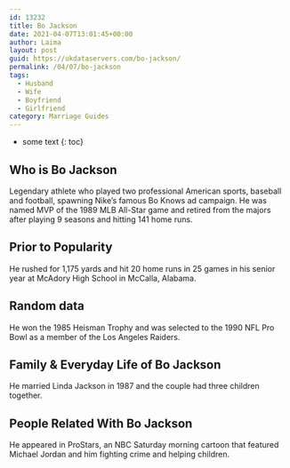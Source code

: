 ```yaml
---
id: 13232
title: Bo Jackson
date: 2021-04-07T13:01:45+00:00
author: Laima
layout: post
guid: https://ukdataservers.com/bo-jackson/
permalink: /04/07/bo-jackson
tags:
  - Husband
  - Wife
  - Boyfriend
  - Girlfriend
category: Marriage Guides
---
```


* some text
{: toc}


## Who is Bo Jackson
                  
                  
                  
Legendary athlete who played two professional American sports, baseball and football, spawning Nike&#8217;s famous Bo Knows ad campaign. He was named MVP of the 1989 MLB All-Star game and retired from the majors after playing 9 seasons and hitting 141 home runs. 
                  
              
            
              
            
                
                
                
## Prior to Popularity
                  
                  
                  
He rushed for 1,175 yards and hit 20 home runs in 25 games in his senior year at McAdory High School in McCalla, Alabama. 
                  
              
            
              
            
                
                
                
## Random data
                  
                  
                  
He won the 1985 Heisman Trophy and was selected to the 1990 NFL Pro Bowl as a member of the Los Angeles Raiders. 
                  
              
            
              
            
                
                
                
## Family & Everyday Life of Bo Jackson
                  
                  
                  
He married Linda Jackson in 1987 and the couple had three children together. 
                  
              
            
              
            
                
                
                
## People Related With Bo Jackson
                  
                  
                  
He appeared in ProStars, an NBC Saturday morning cartoon that featured Michael Jordan and him fighting crime and helping children.
                  
              
            
              
            
                
              
            
              
              
            
            
              
            
          
          
          